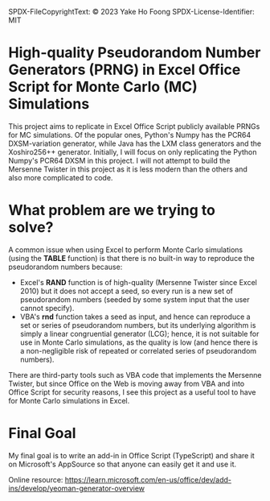 SPDX-FileCopyrightText: © 2023 Yake Ho Foong
SPDX-License-Identifier: MIT

# High-quality Pseudorandom Number Generators (PRNG) in Excel Office Script for Monte Carlo (MC) Simulations
This project aims to replicate in Excel Office Script publicly available PRNGs for MC simulations. Of the popular ones, Python's Numpy has the PCR64 DXSM-variation generator, while Java has the LXM class generators and the Xoshiro256++ generator. Initially, I will focus on only replicating the Python Numpy's PCR64 DXSM in this project. I will not attempt to build the Mersenne Twister in this project as it is less modern than the others and also more complicated to code.

# What problem are we trying to solve?
A common issue when using Excel to perform Monte Carlo simulations (using the **TABLE** function) is that there is no built-in way to reproduce the pseudorandom numbers because:
* Excel's **RAND** function is of high-quality (Mersenne Twister since Excel 2010) but it does not accept a seed, so every run is a new set of pseudorandom numbers (seeded by some system input that the user cannot specify).
* VBA's **rnd** function takes a seed as input, and hence can reproduce a set or series of pseudorandom numbers, but its underlying algorithm is simply a linear congruential generator (LCG); hence, it is not suitable for use in Monte Carlo simulations, as the quality is low (and hence there is a non-negligible risk of repeated or correlated series of pseudorandom numbers).

There are third-party tools such as VBA code that implements the Mersenne Twister, but since Office on the Web is moving away from VBA and into Office Script for security reasons, I see this project as a useful tool to have for Monte Carlo simulations in Excel.

# Final Goal
My final goal is to write an add-in in Office Script (TypeScript) and share it on Microsoft's AppSource so that anyone can easily get it and use it.

Online resource:
https://learn.microsoft.com/en-us/office/dev/add-ins/develop/yeoman-generator-overview